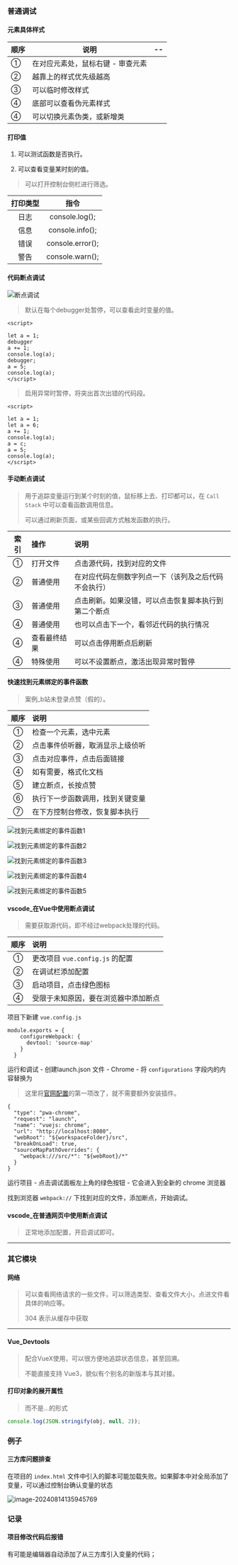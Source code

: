 ### 普通调试  

#### 元素具体样式

| 顺序 | 说明                              | --   |
| ---- | --------------------------------- | ---- |
| ①    | 在对应元素处，鼠标右键 - 审查元素 |      |
| ②    | 越靠上的样式优先级越高            |      |
| ③    | 可以临时修改样式                  |      |
| ④    | 底部可以查看伪元素样式            |      |
| ④    | 可以切换元素伪类，或新增类        |      |




#### 打印值  

1. 可以测试函数是否执行。  

2. 可以查看变量某时刻的值。  

> 可以打开控制台侧栏进行筛选。  

打印类型 | 指令
:-: | :-:
日志 | console.log();
信息 | console.info();
错误 | console.error();
警告 | console.warn();




#### 代码断点调试  

![断点调试](./img/断点调试.jpg)  

> 默认在每个debugger处暂停，可以查看此时变量的值。  
```
<script>    

let a = 1;
debugger
a += 1;
console.log(a);
debugger;
a = 5;
console.log(a);
</script> 
```

> 启用异常时暂停，将突出首次出错的代码段。  
```
<script>    

let a = 1;
let a = 6;
a += 1;
console.log(a);
a = c;
a = 5;
console.log(a);
</script>  
```




#### 手动断点调试  
> 用于追踪变量运行到某个时刻的值，鼠标移上去、打印都可以，在 `Call Stack` 中可以查看函数调用信息。  
> 
> 可以通过刷新页面，或某些回调方式触发函数的执行。    

索引 | 操作 | 说明
:-: | :- | :- 
① | 打开文件 | 点击源代码，找到对应的文件
② | 普通使用 | 在对应代码左侧数字列点一下（该列及之后代码不会执行）
③ | 普通使用 | 点击刷新。如果没错，可以点击恢复脚本执行到第二个断点  
④ | 普通使用 | 也可以点击下一个，看邻近代码的执行情况
④ | 查看最终结果 | 可以点击停用断点后刷新
④ | 特殊使用 | 可以不设置断点，激活出现异常时暂停  




#### 快速找到元素绑定的事件函数
> 案例_b站未登录点赞（假的）。

顺序 | 说明
:-: | :- 
① | 检查一个元素，选中元素
② | 点击事件侦听器，取消显示上级侦听
③ | 点击对应事件，点击后面链接  
④ | 如有需要，格式化文档
⑤ | 建立断点，长按点赞
⑥ | 执行下一步函数调用，找到关键变量  
⑦ | 在下方控制台修改，恢复脚本执行 

![找到元素绑定的事件函数1](./img/找到元素绑定的事件函数1.jpg)  

![找到元素绑定的事件函数2](./img/找到元素绑定的事件函数2.jpg)  

![找到元素绑定的事件函数3](./img/找到元素绑定的事件函数3.jpg)  

![找到元素绑定的事件函数4](./img/找到元素绑定的事件函数4.jpg)  

![找到元素绑定的事件函数5](./img/找到元素绑定的事件函数5.jpg)  






#### vscode_在Vue中使用断点调试   
> 需要获取源代码，即不经过webpack处理的代码。  

顺序 | 说明
:-: | :- 
① | 更改项目 `vue.config.js` 的配置  
② | 在调试栏添加配置
③ | 启动项目，点击绿色图标  
④ | 受限于未知原因，要在浏览器中添加断点

项目下新建 `vue.config.js`
```
module.exports = {
    configureWebpack: {
      devtool: 'source-map'
    }
  }
```

运行和调试 - 创建launch.json 文件 - Chrome - 将 `configurations` 字段内的内容替换为  

> 这里将[官网配置](https://cn.vuejs.org/v2/cookbook/debugging-in-vscode.html)的第一项改了，就不需要额外安装插件。  
```
{
  "type": "pwa-chrome",
  "request": "launch",
  "name": "vuejs: chrome",
  "url": "http://localhost:8080",
  "webRoot": "${workspaceFolder}/src",
  "breakOnLoad": true,
  "sourceMapPathOverrides": {
    "webpack:///src/*": "${webRoot}/*"
  }
}
```

运行项目 - 点击调试面板左上角的绿色按钮 - 它会进入到全新的 chrome 浏览器

找到浏览器 `webpack://` 下找到对应的文件，添加断点，开始调试。  




#### vscode_在普通网页中使用断点调试   
> 正常地添加配置，开启调试即可。  

----

### 其它模块


#### 网络  
> 可以查看网络请求的一些文件，可以筛选类型、查看文件大小，点进文件看具体的响应等。  
>  
> 304 表示从缓存中获取


----

#### Vue_Devtools
> 配合VueX使用，可以很方便地追踪状态信息，甚至回溯。  
>
> 不能直接支持 Vue3，貌似有个别名的新版本与其对接。  



#### 打印对象的展开属性

> 而不是...的形式

```javascript
console.log(JSON.stringify(obj, null, 2));
```



### 例子

#### 三方库问题排查

在项目的 `index.html` 文件中引入的脚本可能加载失败。如果脚本中对全局添加了变量，可以通过控制台确认变量的状态

![image-20240814135945769](https://raw.githubusercontent.com/SpringLoach/img_store/main/img/image-20240814135945769.png)



### 记录

#### 项目修改代码后报错

有可能是编辑器自动添加了从三方库引入变量的代码；



